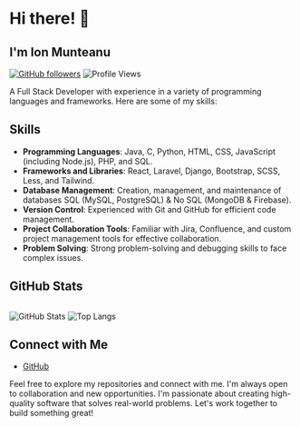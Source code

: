 # Hi there! 👋
## I'm Ion Munteanu 
[![GitHub followers](https://img.shields.io/github/followers/MJonny4?style=social)](https://github.com/MJonny4) ![Profile Views](https://komarev.com/ghpvc/?username=MJonny4&color=brightgreen)

A Full Stack Developer with experience in a variety of programming languages and frameworks. Here are some of my skills:

## Skills
- **Programming Languages**: Java, C, Python, HTML, CSS, JavaScript (including Node.js), PHP, and SQL.
- **Frameworks and Libraries**: React, Laravel, Django, Bootstrap, SCSS, Less, and Tailwind.
- **Database Management**: Creation, management, and maintenance of databases SQL (MySQL, PostgreSQL) & No SQL (MongoDB & Firebase).
- **Version Control**: Experienced with Git and GitHub for efficient code management.
- **Project Collaboration Tools**: Familiar with Jira, Confluence, and custom project management tools for effective collaboration.
- **Problem Solving**: Strong problem-solving and debugging skills to face complex issues.

## GitHub Stats
<p style="display: flex; justify-content: space-between;">

![GitHub Stats](https://github-readme-stats.vercel.app/api?username=MJonny4&show_icons=true&theme=dark)
![Top Langs](https://github-readme-stats.vercel.app/api/top-langs/?username=MJonny4&layout=compact&theme=dark)
</p>

## Connect with Me
- [GitHub](https://github.com/MJonny4)

Feel free to explore my repositories and connect with me. I'm always open to collaboration and new opportunities.
I'm passionate about creating high-quality software that solves real-world problems. Let's work together to build something great!
